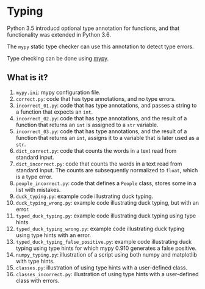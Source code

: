 # Typing
Python 3.5 introducd optional type annotation for functions, and that
functionality was extended in Python 3.6.

The `mypy` static type checker can use this annotation to detect type
errors.

Type checking can be done using [mypy](http://mypy-lang.org/index.html).

## What is it?
1. `mypy.ini`: mypy configuration file.
1. `correct.py`: code that has type annotations, and no type errors.
1. `incorrect_01.py`: code that has type annotations, and passes a string
    to a function that expects an `int`.
1. `incorrect_02.py`: code that has type annotations, and the result of a
    function that returns an `int` is assigned to a `str` variable.
1. `incorrect_03.py`: code that has type annotations, and the result of a
    function that returns an `int`, assigns it to a variable that is
    later used as a `str`.
1. `dict_correct.py`: code that counts the words in a text read from
    standard input.
1. `dict_incorrect.py`: code that counts the words in a text read from
    standard input.  The counts are subsequently normalized to `float`,
    which is a type error.
1. `people_incorrect.py`: code that defines a `People` class, stores some
    in a list with mistakes.
1. `duck_typing.py`: example code illustrating duck typing.
1. `duck_typing_wrong.py`: example code illustrating duck typing, but
   with an error.
1. `typed_duck_typing.py`: example code illustrating duck typing
   using type hints.
1. `typed_duck_typing_wrong.py`: example code illustrating duck typing
   using type hints with an error.
1. `typed_duck_typing_false_positive.py`: example code illustrating
   duck typing using type hints for which mypy 0.910 generates a
   false positive.
1. `numpy_typing.py`: illustration of a script using both numpy and
   matplotlib with type hints.
1. `classes.py`: illustration of using type hints with a user-defined
   class.
1. `classes_incorrect.py`: illustration of using type hints with a
   user-defined class with errors.
